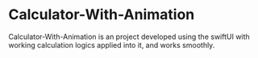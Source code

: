 # Calculator-With-Animation

Calculator-With-Animation is an project developed using the swiftUI with working calculation logics applied into it, and works smoothly.
